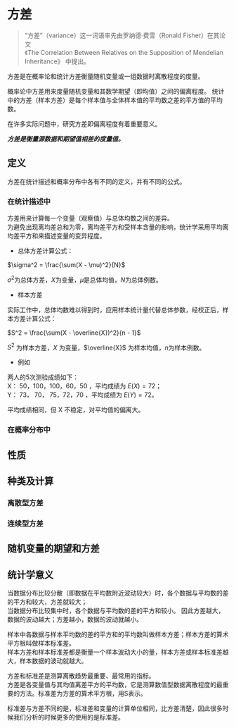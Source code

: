 # 方差

>“方差”（variance）这一词语率先由罗纳德·费雪（Ronald Fisher）在其论文  
>《The Correlation Between Relatives on the Supposition of Mendelian Inheritance》 中提出。

方差是在概率论和统计方差衡量随机变量或一组数据时离散程度的度量。  

概率论中方差用来度量随机变量和其数学期望（即均值）之间的偏离程度。
统计中的方差（样本方差）是每个样本值与全体样本值的平均数之差的平方值的平均数。  

在许多实际问题中，研究方差即偏离程度有着重要意义。  

***方差是衡量源数据和期望值相差的度量值。***


## 定义

方差在统计描述和概率分布中各有不同的定义，并有不同的公式。  

### 在统计描述中

方差用来计算每一个变量（观察值）与总体均数之间的差异。  
为避免出现离均差总和为零，离均差平方和受样本含量的影响，统计学采用平均离均差平方和来描述变量的变异程度。  

* 总体方差计算公式：  

$\sigma^2 = \frac{\sum(X - \mu)^2}{N}$

$\sigma^2$为总体方差，$X$为变量，$\mu$是总体均值，$N$为总体例数。

* 样本方差

实际工作中，总体均数难以得到时，应用样本统计量代替总体参数，经校正后，样本方差计算公式：  

$S^2 = \frac{\sum(X - \overline{X})^2}{n - 1}$  

$S^2$ 为样本方差，$X$ 为变量，$\overline{X}$ 为样本均值，$n$为样本例数。  

* 例如  

两人的5次测验成绩如下：  
X： 50，100，100，60，50 ，平均成绩为 $E(X) = 72$；  
Y： 73， 70， 75，72，70 ，平均成绩为 $E(Y) = 72$。  

平均成绩相同，但 X 不稳定，对平均值的偏离大。

### 在概率分布中  

## 性质  

## 种类及计算

### 离散型方差

### 连续型方差

## 随机变量的期望和方差

## 统计学意义

当数据分布比较分散（即数据在平均数附近波动较大）时，各个数据与平均数的差的平方和较大，方差就较大；  
当数据分布比较集中时，各个数据与平均数的差的平方和较小。 
因此方差越大，数据的波动越大；方差越小，数据的波动就越小。  

样本中各数据与样本平均数的差的平方和的平均数叫做样本方差；样本方差的算术平方根叫做样本标准差。  
样本方差和样本标准差都是衡量一个样本波动大小的量，样本方差或样本标准差越大，样本数据的波动就越大。

方差和标准差是测算离散趋势最重要、最常用的指标。  
方差是各变量值与其均值离差平方的平均数，它是测算数值型数据离散程度的最重要的方法。标准差为方差的算术平方根，用S表示。  

标准差与方差不同的是，标准差和变量的计算单位相同，比方差清楚，因此很多时候我们分析的时候更多的使用的是标准差。  
